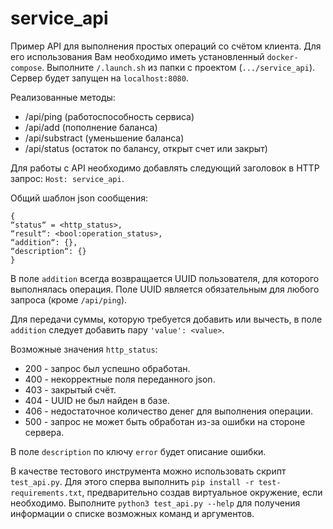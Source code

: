 # service_api
Пример API для выполнения простых операций со счётом клиента. 
Для его использования Вам необходимо иметь установленный `docker-compose`.
Выполните `/.launch.sh` из папки с проектом (`.../service_api`).
Сервер будет запущен на `localhost:8080`.

Реализованные методы:
* /api/ping (работоспособность сервиса)
* /api/add (пополнение баланса)
* /api/substract (уменьшение баланса)
* /api/status (остаток по балансу, открыт счет или закрыт)

Для работы с API необходимо добавлять следующий заголовок в HTTP запрос: `Host: service_api`.

Общий шаблон json сообщения:

```
{
“status“ = <http_status>,
“result“: <bool:operation_status>,
“addition“: {},
“description“: {}
}
```

В поле `addition` всегда возвращается UUID пользователя, для которого выполнялась операция. Поле UUID является обязательным для любого запроса (кроме `/api/ping`).

Для передачи суммы, которую требуется добавить или вычесть, в поле `addition` следует добавить пару `'value': <value>`.

Возможные значения `http_status`:
* 200 - запрос был успешно обработан.
* 400 - некорректные поля переданного json.
* 403 - закрытый счёт.
* 404 - UUID не был найден в базе.
* 406 - недостаточное количество денег для выполнения операции.
* 500 - запрос не может быть обработан из-за ошибки на стороне сервера.

В поле `description` по ключу `error` будет описание ошибки.

В качестве тестового инструмента можно использовать скрипт `test_api.py`.
Для этого сперва выполнить `pip install -r test-requirements.txt`, предварительно создав виртуальное окружение, если необходимо.
Выполните `python3 test_api.py --help` для получения информации о списке возможных команд и аргументов.
